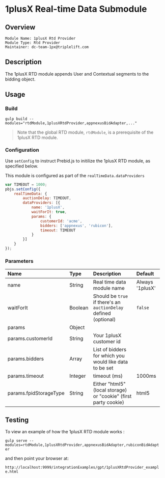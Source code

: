 # 1plusX Real-time Data Submodule

## Overview

    Module Name: 1plusX Rtd Provider
    Module Type: Rtd Provider
    Maintainer: dc-team-1px@triplelift.com

## Description

The 1plusX RTD module appends User and Contextual segments to the bidding object.

## Usage

### Build
```
gulp build --modules="rtdModule,1plusXRtdProvider,appnexusBidAdapter,..."  
```

> Note that the global RTD module, `rtdModule`, is a prerequisite of the 1plusX RTD module.

### Configuration

Use `setConfig` to instruct Prebid.js to initilize the 1plusX RTD module, as specified below. 

This module is configured as part of the `realTimeData.dataProviders`

```javascript
var TIMEOUT = 1000;
pbjs.setConfig({
    realTimeData: {
        auctionDelay: TIMEOUT,
        dataProviders: [{
            name: '1plusX',
            waitForIt: true,
            params: {
                customerId: 'acme',
                bidders: ['appnexus', 'rubicon'],
                timeout: TIMEOUT
            }
        }]
    }
});
```

### Parameters 

| Name                      | Type          | Description                                                      | Default           |
| :------------------------ | :------------ | :--------------------------------------------------------------- |:----------------- |
| name                      | String        | Real time data module name                                       | Always '1plusX'   |
| waitForIt                 | Boolean       | Should be `true` if there's an `auctionDelay` defined (optional) | `false`           |
| params                    | Object        |                                                                  |                   |
| params.customerId         | String        | Your 1plusX customer id                                          |                   |
| params.bidders            | Array<string> | List of bidders for which you would like data to be set          |                   |
| params.timeout            | Integer       | timeout (ms)                                                     | 1000ms            |
| params.fpidStorageType    | String        | Either "html5" (local storage) or "cookie" (first party cookie)  | html5             |

## Testing 

To view an example of how the 1plusX RTD module works :

`gulp serve --modules=rtdModule,1plusXRtdProvider,appnexusBidAdapter,rubiconBidAdapter`

and then point your browser at:

`http://localhost:9999/integrationExamples/gpt/1plusXRtdProvider_example.html`
